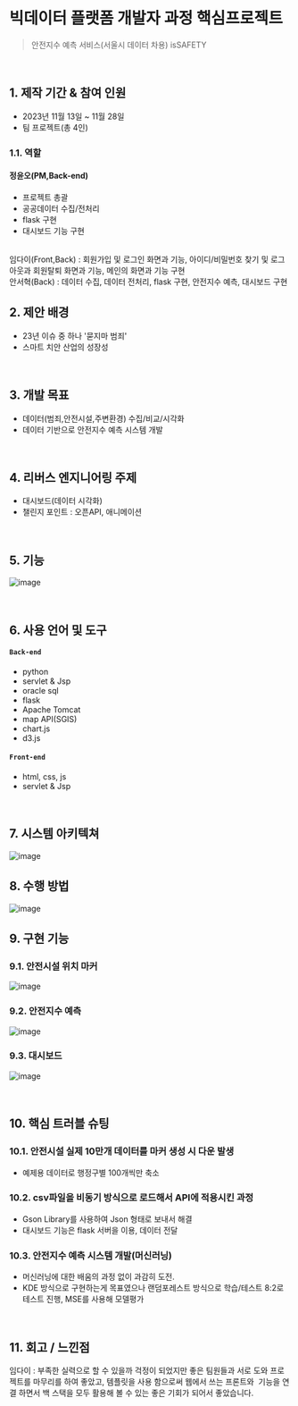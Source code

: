 # 빅데이터 플랫폼 개발자 과정 핵심프로젝트
> 안전지수 예측 서비스(서울시 데이터 차용) 
> isSAFETY

</br>

## 1. 제작 기간 & 참여 인원
- 2023년 11월 13일 ~ 11월 28일
- 팀 프로젝트(총 4인)

### 1.1. 역할
#### 정윤오(PM,Back-end)
- 프로젝트 총괄
- 공공데이터 수집/전처리
- flask 구현
- 대시보드 기능 구현
<br>
임다이(Front,Back) : 회원가입 및 로그인 화면과 기능, 아이디/비밀번호 찾기 및 로그아웃과 회원탈퇴 화면과 기능, 메인의 화면과 기능 구현
<br>
안서혁(Back) : 데이터 수집, 데이터 전처리, flask 구현, 안전지수 예측, 대시보드 구현
</br>

## 2. 제안 배경
- 23년 이슈 중 하나 '묻지마 범죄'
- 스마트 치안 산업의 성장성

</br>

## 3. 개발 목표
- 데이터(범죄,안전시설,주변환경) 수집/비교/시각화
- 데이터 기반으로 안전지수 예측 시스템 개발

</br>

## 4. 리버스 엔지니어링 주제
- 대시보드(데이터 시각화)
- 챌린지 포인트 : 오픈API, 애니메이션

</br>

## 5. 기능
![image](https://github.com/2023-SMHRD-IS-BigData2/isSAFEETY2/assets/145406871/01942e30-18e4-487a-80c1-b6d378eee0d7)

</br>

## 6. 사용 언어 및 도구
#### `Back-end`
  - python
  - servlet & Jsp
  - oracle sql
  - flask
  - Apache Tomcat
  - map API(SGIS)
  - chart.js
  - d3.js
#### `Front-end`
  - html, css, js
  - servlet & Jsp

</br>

## 7. 시스템 아키텍쳐

![image](https://github.com/2023-SMHRD-IS-BigData2/isSAFEETY2/assets/145406871/d7091cbb-dc58-4bfc-bb8d-a0e86b95fdb2)


## 8. 수행 방법

![image](https://github.com/2023-SMHRD-IS-BigData2/isSAFEETY2/assets/145406871/77dff379-a24b-4a85-a2eb-5831a6c2aa78)

## 9. 구현 기능

### 9.1. 안전시설 위치 마커

![image](https://github.com/2023-SMHRD-IS-BigData2/isSAFEETY2/assets/145406871/4d5154fd-65dc-4b7a-996f-8cacb71765b2)

### 9.2. 안전지수 예측

![image](https://github.com/2023-SMHRD-IS-BigData2/isSAFEETY2/assets/145406871/89935258-0559-4656-98ee-159c073a5dd7)

### 9.3. 대시보드

![image](https://github.com/2023-SMHRD-IS-BigData2/isSAFEETY2/assets/145406871/c5f51cb0-c69e-467b-8763-78d7e0b8d301)


</br>

## 10. 핵심 트러블 슈팅
### 10.1. 안전시설 실제 10만개 데이터를 마커 생성 시 다운 발생
- 예제용 데이터로 행정구별 100개씩만 축소

### 10.2. csv파일을 비동기 방식으로 로드해서 API에 적용시킨 과정
- Gson Library를 사용하여 Json 형태로 보내서 해결
- 대시보드 기능은 flask 서버을 이용, 데이터 전달

### 10.3. 안전지수 예측 시스템 개발(머신러닝)
- 머신러닝에 대한 배움의 과정 없이 과감히 도전.
- KDE 방식으로 구현하는게 목표였으나 랜덤포레스트 방식으로 학습/테스트 8:2로 테스트 진행, MSE를 사용해 모델평가

</br>

## 11. 회고 / 느낀점
임다이 : 부족한 실력으로 할 수 있을까 걱정이 되었지만 좋은 팀원들과 서로 도와 프로젝트를 마무리를 하여 좋았고, 템플릿을 사용 함으로써 웹에서 쓰는 프론트와  기능을 연결 하면서 백 스택을 모두 활용해 볼 수 있는 좋은 기회가 되어서 좋았습니다.
